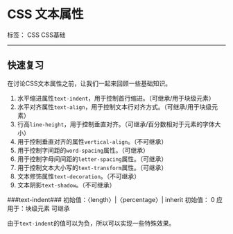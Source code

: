 # CSS 文本属性 #

标签： CSS CSS基础

---
## 快速复习 ##
在讨论CSS文本属性之前，让我们一起来回顾一些基础知识。
 1. 水平缩进属性`text-indent`，用于控制首行缩进。（可继承/用于块级元素）
 2. 水平对齐属性`text-align`，用于控制文本行对齐方式。（可继承/用于块级元素）
 3. 行高`line-height`，用于控制垂直对齐。（可继承/百分数相对于元素的字体大小）
 4. 用于控制垂直对齐的属性`vertical-align`。（不可继承）
 5. 用于控制字间距的`word-spacing`属性。（可继承）
 6. 用于控制字母间间距的`letter-spacing`属性。（可继承）
 7. 用于控制文本大小写的`text-transform`属性。（可继承）
 8. 文本修饰属性`text-decoration`。（不可继承）
 9. 文本阴影`text-shadow`。（不可继承）
 
###text-indent###
初始值：〈length〉|〈percentage〉| inherit
初始值： 0
应用于：块级元素
可继承

由于`text-indent`的值可以为负，所以可以实现一些特殊效果。